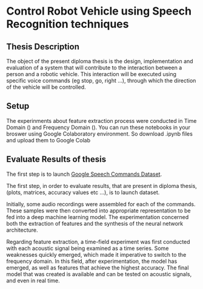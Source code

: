 # Control Robot Vehicle using Speech Recognition techniques

## Thesis Description 

The object of the present diploma thesis is the design, implementation and evaluation of a system that will contribute to the interaction between a person and a robotic vehicle. This interaction will be executed using specific voice commands (eg stop, go, right ...), through which the direction of the vehicle will be controlled.

## Setup

The experinments about feature extraction process were conducted in Time Domain () and Frequency Domain (). You can run these notebooks in your broswer using Google Colaboratory environment. So download .ipynb files and upload them to Google Colab

## Evaluate Results of thesis 

The first step is to launch [Google Speech Commands Dataset](http://download.tensorflow.org/data/speech_commands_v0.01.tar.gz). 

The first step, in order to evaluate results, that are present in diploma thesis, (plots, matrices, accuracy values etc ...), is to launch dataset. 









Initially, some audio recordings were assembled for each of the commands. These samples were then converted into appropriate representation to be fed into a deep machine learning model. The experimentation concerned both the extraction of features and the synthesis of the neural network architecture.

Regarding feature extraction, a time-field experiment was first conducted with each acoustic signal being examined as a time series.  Some weaknesses quickly emerged, which made it imperative to switch to the frequency domain. In this field, after experimentation, the model has emerged, as well as features that achieve the highest accuracy. The final model that was created is available and can be tested on acoustic signals, and even in real time.
